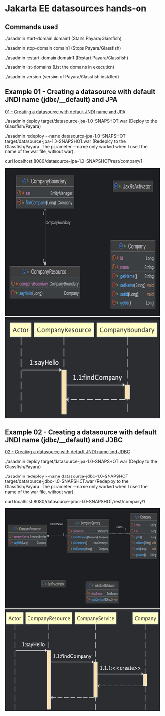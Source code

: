 # Jakarta EE datasources hands-on

## Commands used

 ./asadmin start-domain domain1 (Starts Payara/Glassfish)
 
 ./asadmin stop-domain domain1 (Stops Payara/Glassfish)

./asadmin restart-domain domain1 (Restart Payara/Glassfish)
  
 ./asadmin list-domains (List the domains in execution)
  
 ./asadmin version (version of Payara/Glassfish installed)
  



## Example 01 - Creating a datasource with default JNDI name (jdbc/__default) and JPA

<a href="Source_Code/01/datasource-jpa">01 - Creating a datasource with default JNDI name and JPA</a> 

 ./asadmin deploy target/datasource-jpa-1.0-SNAPSHOT.war (Deploy to the Glassfish/Payara)
  
 ./asadmin redeploy --name datasource-jpa-1.0-SNAPSHOT target/datasource-jpa-1.0-SNAPSHOT.war (Redeploy to the Glassfish/Payara. The parameter --name only worked when I used the name of the war file, without war).

curl localhost:8080/datasource-jpa-1.0-SNAPSHOT/rest/company/1

 <img src= "Source_Code/01/UML_Diagrams/Class_Diagram.png" width=789 height=482>

  <img src= "Source_Code/01/UML_Diagrams/Sequence_Diagram.png" width=574 height=330>

## Example 02 - Creating a datasource with default JNDI name (jdbc/__default) and JDBC

<a href="Source_Code/02/datasource-jdbc">02 - Creating a datasource with default JNDI name and JDBC</a> 

 ./asadmin deploy target/datasource-jpa-1.0-SNAPSHOT.war (Deploy to the Glassfish/Payara)
  
 ./asadmin redeploy --name datasource-jdbc-1.0-SNAPSHOT target/datasource-jdbc-1.0-SNAPSHOT.war (Redeploy to the Glassfish/Payara. The parameter --name only worked when I used the name of the war file, without war).

curl localhost:8080/datasource-jdbc-1.0-SNAPSHOT/rest/company/1

<img src= "Source_Code/02/UML_Diagrams/Class_Diagram.png" width=860 height=326>

  <img src= "Source_Code/02/UML_Diagrams/Sequence_Diagram.png" width=574 height=330>

